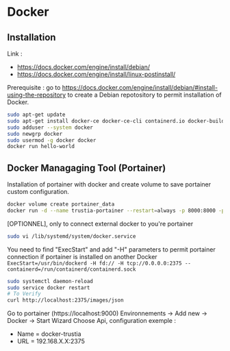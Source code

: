 # Docker

## Installation

Link :
* https://docs.docker.com/engine/install/debian/
* https://docs.docker.com/engine/install/linux-postinstall/

Prerequisite : go to https://docs.docker.com/engine/install/debian/#install-using-the-repository to create a Debian repotository to permit installation of Docker.

```bash  
sudo apt-get update
sudo apt-get install docker-ce docker-ce-cli containerd.io docker-buildx-plugin docker-compose-plugin
sudo adduser --system docker
sudo newgrp docker 
sudo usermod -g docker docker
docker run hello-world
```

## Docker Managaging Tool (Portainer)

Installation of portainer with docker and create volume to save portainer custom configuration. 

```bash
docker volume create portainer_data
docker run -d --name trustia-portainer --restart=always -p 8000:8000 -p 9000:9000 -v /var/run/docker.sock:/var/run/docker.sock -v portainer_data:/data portainer/portainer
```

[OPTIONNEL], only to connect external docker to you're portainer
```bash
sudo vi /lib/systemd/system/docker.service
```
You need to find "ExecStart" and add "-H" parameters to permit portainer connection if portainer is installed on another Docker
```ExecStart=/usr/bin/dockerd -H fd:// -H tcp://0.0.0.0:2375 --containerd=/run/containerd/containerd.sock```
```bash
sudo systemctl daemon-reload
sudo service docker restart
# To Verify
curl http://localhost:2375/images/json
```
Go to portainer (https://localhost:9000)
Environnements -> Add new -> Docker -> Start Wizard
Choose Api, configuration exemple  :
* Name = docker-trustia
* URL = 192.168.X.X:2375